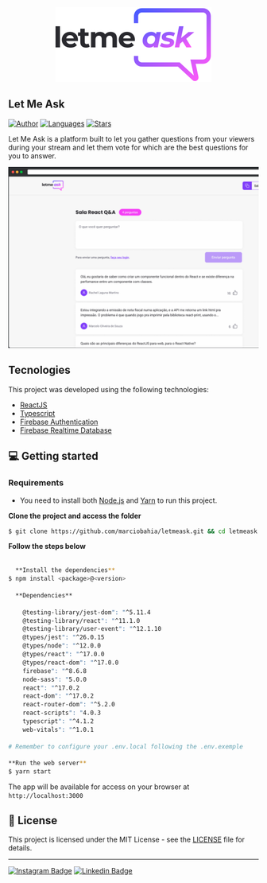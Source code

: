 <div align="center">
  <img src="https://github.com/marciobahia/Letmeask/blob/master/src/assets/images/logo.svg">
</div>

## Let Me Ask

[![Author](https://img.shields.io/badge/author-marciobahia-835AFD?style=flat-square)](https://github.com/marciobahia)
[![Languages](https://img.shields.io/github/languages/count/josepholiveira/letmeask?color=%23835AFD&style=flat-square)](#)
[![Stars](https://img.shields.io/github/stars/marciobahia/letmeask?color=835AFD&style=flat-square)](https://github.com/marciobahia/letmeask/stargazers)


Let Me Ask is a platform built to let you gather questions from your viewers during your stream and let them vote for which are the best questions for you to answer.
</h4>


![Let Me Ask preview](https://github.com/marciobahia/Letmeask/blob/master/src/assets/images/app-preview.png)
<h4 align="center">
  
 

## Tecnologies

This project was developed using the following technologies:


- [ReactJS](https://reactjs.org/)
- [Typescript](https://www.typescriptlang.org/)
- [Firebase Authentication](https://firebase.google.com/products/auth)
- [Firebase Realtime Database](https://firebase.google.com/products/realtime-database)

## 💻 Getting started

### Requirements

- You need to install both [Node.js](https://nodejs.org/en/download/) and [Yarn](https://yarnpkg.com/) to run this project.

**Clone the project and access the folder**

```bash
$ git clone https://github.com/marciobahia/letmeask.git && cd letmeask
```

**Follow the steps below**

```bash

  **Install the dependencies**
$ npm install <package>@<version> 
  
  **Dependencies**
  
    @testing-library/jest-dom": "^5.11.4
    @testing-library/react": "^11.1.0
    @testing-library/user-event": "^12.1.10
    @types/jest": "^26.0.15
    @types/node": "^12.0.0
    @types/react": "^17.0.0
    @types/react-dom": "^17.0.0
    firebase": "^8.6.8
    node-sass": "5.0.0
    react": "^17.0.2
    react-dom": "^17.0.2
    react-router-dom": "^5.2.0
    react-scripts": "4.0.3
    typescript": "^4.1.2
    web-vitals": "^1.0.1

# Remember to configure your .env.local following the .env.exemple

**Run the web server**
$ yarn start
```

The app will be available for access on your browser at `http://localhost:3000`

## 📝 License

This project is licensed under the MIT License - see the [LICENSE](LICENSE) file for details.

---
[![Instagram Badge](https://img.shields.io/badge/-@marciobahia-6633cc?style=flat-square&labelColor=6633cc&logo=instagram&logoColor=white&link=https://www.instagram.com/marciobahia/)](https://www.instagram.com/bahiainspetor/) 
[![Linkedin Badge](https://img.shields.io/badge/-Marcio%20Sella%20Bahia-6633cc?style=flat-square&logo=Linkedin&logoColor=white&link=https://www.linkedin.com/in/marcio-gon%C3%A7sella-bahia/)](https://www.linkedin.com/in/márcio-sella-bahia-9b73bb19b/) 
